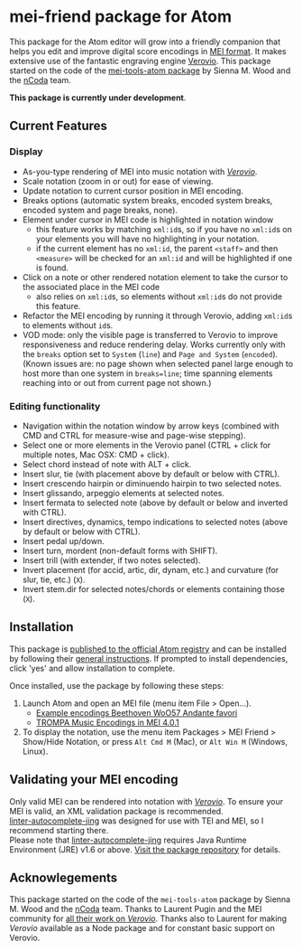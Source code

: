 # mei-friend package for Atom

This package for the Atom editor will grow into a friendly companion that helps you
edit and improve digital score encodings in [MEI format](https://music-encoding.org/).
It makes extensive use of the fantastic engraving engine
[Verovio](https://www.verovio.org/).
This package started on the code of the [mei-tools-atom package](https://atom.io/packages/mei-tools-atom)
by Sienna M. Wood and the [nCoda](https://ncodamusic.org/) team.

__This package is currently under development__.  


## Current Features
### Display
- As-you-type rendering of MEI into music notation with _[Verovio](http://www.verovio.org/)_.
- Scale notation (zoom in or out) for ease of viewing.
- Update notation to current cursor position in MEI encoding.
- Breaks options (automatic system breaks, encoded system breaks, encoded system and page breaks, none).
- Element under cursor in MEI code is highlighted in notation window
    - this feature works by matching `xml:id`s, so if you have no `xml:id`s on your elements you will have no highlighting in your notation.
    - if the current element has no `xml:id`, the parent `<staff>` and then `<measure>` will be checked for an `xml:id` and will be highlighted if one is found.
- Click on a note or other rendered notation element to take the cursor to the associated place in the MEI code
    - also relies on `xml:id`s, so elements without `xml:id`s do not provide this feature.
- Refactor the MEI encoding by running it through Verovio, adding `xml:id`s to elements without `id`s.
- VOD mode: only the visible page is transferred to Verovio to improve responsiveness and reduce rendering delay. Works currently only with the `breaks` option set to `System` (`line`) and `Page and System` (`encoded`). (Known issues are: no page shown when selected panel large enough to host more than one system in `breaks=line`; time spanning elements reaching into or out from current page not shown.)

### Editing functionality
- Navigation within the notation window by arrow keys (combined with CMD and CTRL for measure-wise and page-wise stepping).
- Select one or more elements in the Verovio panel (CTRL + click for multiple notes, Mac OSX: CMD + click).
- Select chord instead of note with ALT + click.
- Insert slur, tie (with placement above by default or below with CTRL).
- Insert crescendo hairpin or diminuendo hairpin to two selected notes.
- Insert glissando, arpeggio elements at selected notes.
- Insert fermata to selected note (above by default or below and inverted with CTRL).
- Insert directives, dynamics, tempo indications to selected notes (above by default or below with CTRL).
- Insert pedal up/down.
- Insert turn, mordent (non-default forms with SHIFT).
- Insert trill (with extender, if two notes selected).
- Invert placement (for accid, artic, dir, dynam, etc.) and curvature (for slur, tie, etc.) (`X`).
- Invert stem.dir for selected notes/chords or elements containing those (`X`).

## Installation
This package is [published to the official Atom registry](https://atom.io/packages/mei-friend)
and can be installed by following their [general instructions](https://flight-manual.atom.io/using-atom/sections/atom-packages/).
If prompted to install dependencies, click 'yes' and allow installation to complete.

Once installed, use the package by following these steps:
1. Launch Atom and open an MEI file (menu item File > Open...).
    - [Example encodings Beethoven WoO57 Andante favori](https://github.com/trompamusic-encodings/Beethoven_WoO57_BreitkopfHaertel/raw/master/Beethoven_WoO57-Breitkopf.mei)
    - [TROMPA Music Encodings in MEI 4.0.1](https://github.com/trompamusic-encodings)
1. To display the notation, use the menu item Packages > MEI Friend > Show/Hide Notation, or  press `Alt Cmd M` (Mac), or `Alt Win M` (Windows, Linux).

## Validating your MEI encoding
Only valid MEI can be rendered into notation with _[Verovio](http://www.verovio.org/)_.
To ensure your MEI is valid, an XML validation package is recommended.  
[linter-autocomplete-jing](https://github.com/aerhard/linter-autocomplete-jing)
was designed for use with TEI and MEI, so I recommend starting there.  
Please note that [linter-autocomplete-jing](https://github.com/aerhard/linter-autocomplete-jing)
requires Java Runtime Environment (JRE) v1.6 or above.
[Visit the package repository](https://github.com/aerhard/linter-autocomplete-jing) for details.

## Acknowlegements
This package started on the code of the `mei-tools-atom` package by Sienna M. Wood and the [nCoda](https://ncodamusic.org/) team. Thanks to Laurent Pugin and the MEI community for [all their work on _Verovio_](https://github.com/rism-ch/verovio). Thanks also to Laurent for making _Verovio_ available as a Node package and for constant basic support on Verovio.
